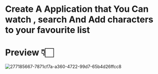  # Create A Application that You Can watch , search And Add characters to your favourite list
 # Preview 👇🏻
 ![277185667-7871cf7a-a360-4722-99d7-65b4d26ffcc8](https://github.com/user-attachments/assets/1cb0bfdf-b986-46bd-ae0c-fb35db74493e)
